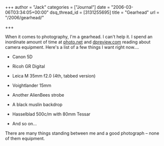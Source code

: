 +++
author = "Jack"
categories = ["Journal"]
date = "2006-03-06T03:34:05+00:00"
dsq_thread_id = [3131255695]
title = "Gearhead"
url = "/2006/gearhead/"

+++

When it comes to photography, I'm a gearhead. I can't help it. I spend an inordinate amount of time at [photo.net][1] and [dpreview.com][2] reading about camera equipment. Here's a list of a few things I want right now&#8230;. 

* Canon 5D 

* Ricoh GR Digital 

* Leica M 35mm f2.0 (4th, tabbed version) 

* Voightlander 15mm 

* Another AlienBees strobe 

* A black muslin backdrop 

* Hasselblad 500c/m with 80mm Tessar 

* And so on&#8230; 

There are many things standing between me and a good photograph &#8211; none of them equipment. 

[1]: <http://photo.net/> 

[2]: <http://www.dpreview.com/>